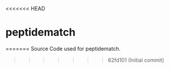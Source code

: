 <<<<<<< HEAD
# peptidematch
=======
Source Code used for peptidematch.
>>>>>>> 62fd101 (Initial commit)
